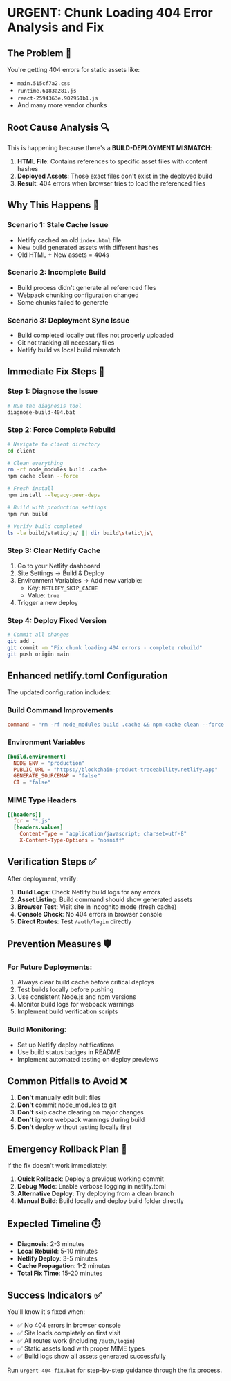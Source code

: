 # URGENT: Chunk Loading 404 Error Analysis and Fix

## The Problem 🚨

You're getting 404 errors for static assets like:
- `main.515cf7a2.css` 
- `runtime.6183a281.js`
- `react-2594363e.902951b1.js`
- And many more vendor chunks

## Root Cause Analysis 🔍

This is happening because there's a **BUILD-DEPLOYMENT MISMATCH**:

1. **HTML File**: Contains references to specific asset files with content hashes
2. **Deployed Assets**: Those exact files don't exist in the deployed build
3. **Result**: 404 errors when browser tries to load the referenced files

## Why This Happens 🤔

### Scenario 1: Stale Cache Issue
- Netlify cached an old `index.html` file
- New build generated assets with different hashes  
- Old HTML + New assets = 404s

### Scenario 2: Incomplete Build
- Build process didn't generate all referenced files
- Webpack chunking configuration changed
- Some chunks failed to generate

### Scenario 3: Deployment Sync Issue
- Build completed locally but files not properly uploaded
- Git not tracking all necessary files
- Netlify build vs local build mismatch

## Immediate Fix Steps 🔧

### Step 1: Diagnose the Issue
```bash
# Run the diagnosis tool
diagnose-build-404.bat
```

### Step 2: Force Complete Rebuild
```bash
# Navigate to client directory
cd client

# Clean everything
rm -rf node_modules build .cache
npm cache clean --force

# Fresh install
npm install --legacy-peer-deps

# Build with production settings
npm run build

# Verify build completed
ls -la build/static/js/ || dir build\static\js\
```

### Step 3: Clear Netlify Cache
1. Go to your Netlify dashboard
2. Site Settings → Build & Deploy 
3. Environment Variables → Add new variable:
   - Key: `NETLIFY_SKIP_CACHE`
   - Value: `true`
4. Trigger a new deploy

### Step 4: Deploy Fixed Version
```bash
# Commit all changes
git add .
git commit -m "Fix chunk loading 404 errors - complete rebuild"
git push origin main
```

## Enhanced netlify.toml Configuration

The updated configuration includes:

### Build Command Improvements
```toml
command = "rm -rf node_modules build .cache && npm cache clean --force && npm install --legacy-peer-deps && npm run build && echo 'Build completed, listing assets:' && find build/static -name '*.js' -o -name '*.css' | head -10"
```

### Environment Variables
```toml
[build.environment]
  NODE_ENV = "production"
  PUBLIC_URL = "https://blockchain-product-traceability.netlify.app"
  GENERATE_SOURCEMAP = "false"
  CI = "false"
```

### MIME Type Headers
```toml
[[headers]]
  for = "*.js"
  [headers.values]
    Content-Type = "application/javascript; charset=utf-8"
    X-Content-Type-Options = "nosniff"
```

## Verification Steps ✅

After deployment, verify:

1. **Build Logs**: Check Netlify build logs for any errors
2. **Asset Listing**: Build command should show generated assets
3. **Browser Test**: Visit site in incognito mode (fresh cache)
4. **Console Check**: No 404 errors in browser console
5. **Direct Routes**: Test `/auth/login` directly

## Prevention Measures 🛡️

### For Future Deployments:
1. Always clear build cache before critical deploys
2. Test builds locally before pushing
3. Use consistent Node.js and npm versions
4. Monitor build logs for webpack warnings
5. Implement build verification scripts

### Build Monitoring:
- Set up Netlify deploy notifications
- Use build status badges in README
- Implement automated testing on deploy previews

## Common Pitfalls to Avoid ❌

1. **Don't** manually edit built files
2. **Don't** commit node_modules to git
3. **Don't** skip cache clearing on major changes
4. **Don't** ignore webpack warnings during build
5. **Don't** deploy without testing locally first

## Emergency Rollback Plan 🔄

If the fix doesn't work immediately:

1. **Quick Rollback**: Deploy a previous working commit
2. **Debug Mode**: Enable verbose logging in netlify.toml
3. **Alternative Deploy**: Try deploying from a clean branch
4. **Manual Build**: Build locally and deploy build folder directly

## Expected Timeline ⏱️

- **Diagnosis**: 2-3 minutes
- **Local Rebuild**: 5-10 minutes  
- **Netlify Deploy**: 3-5 minutes
- **Cache Propagation**: 1-2 minutes
- **Total Fix Time**: 15-20 minutes

## Success Indicators ✅

You'll know it's fixed when:
- ✅ No 404 errors in browser console
- ✅ Site loads completely on first visit
- ✅ All routes work (including `/auth/login`)
- ✅ Static assets load with proper MIME types
- ✅ Build logs show all assets generated successfully

Run `urgent-404-fix.bat` for step-by-step guidance through the fix process.
